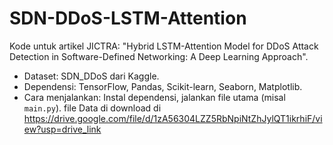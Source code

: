 # SDN-DDoS-LSTM-Attention
Kode untuk artikel JICTRA: "Hybrid LSTM-Attention Model for DDoS Attack Detection in Software-Defined Networking: A Deep Learning Approach".
- Dataset: SDN_DDoS dari Kaggle.
- Dependensi: TensorFlow, Pandas, Scikit-learn, Seaborn, Matplotlib.
- Cara menjalankan: Instal dependensi, jalankan file utama (misal `main.py`).
file Data di download di https://drive.google.com/file/d/1zA56304LZZ5RbNpiNtZhJylQT1ikrhiF/view?usp=drive_link

